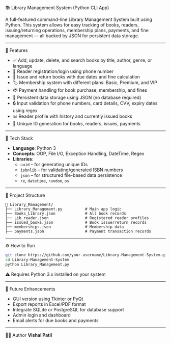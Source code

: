 
📚 Library Management System (Python CLI App)

A full-featured command-line Library Management System built using Python. This system allows for easy tracking of books, readers, issuing/returning operations, membership plans, payments, and fine management — all backed by JSON for persistent data storage.

---

🚀 Features

- ✅ Add, update, delete, and search books by title, author, genre, or language  
- 👤 Reader registration/login using phone number  
- 📘 Issue and return books with due dates and fine calculation  
- 🏷️ Membership system with different plans: Basic, Premium, and VIP  
- 💳 Payment handling for book purchase, membership, and fines  
- 📄 Persistent data storage using JSON (no database required)  
- 🔒 Input validation for phone numbers, card details, CVV, expiry dates using regex  
- 📊 Reader profile with history and currently issued books  
- 🔁 Unique ID generation for books, readers, issues, payments

---

🧰 Tech Stack

- **Language**: Python 3  
- **Concepts**: OOP, File I/O, Exception Handling, DateTime, Regex  
- **Libraries**:  
  - `uuid` – for generating unique IDs  
  - `isbnlib` – for validating/generated ISBN numbers  
  - `json` – for structured file-based data persistence  
  - `re`, `datetime`, `random`, `os`

---

📂 Project Structure

```
📁 Library_Management/
├── Library_Management.py          # Main app logic
├── Books_Library.json             # All book records
├── Lib_reader.json                # Registered reader profiles
├── issued_books.json              # Book issue/return records
├── memberships.json               # Membership data
├── payments.json                  # Payment transaction records
```

---

⚙️ How to Run

```bash
git clone https://github.com/your-username/Library-Management-System.git
cd Library-Management-System
python Library_Management.py
```

⚠ Requires Python 3.x installed on your system

---

📌 Future Enhancements

- GUI version using Tkinter or PyQt  
- Export reports in Excel/PDF format  
- Integrate SQLite or PostgreSQL for database support  
- Admin login and dashboard  
- Email alerts for due books and payments

---

🙋‍♂️ Author
**Vishal Patil**
